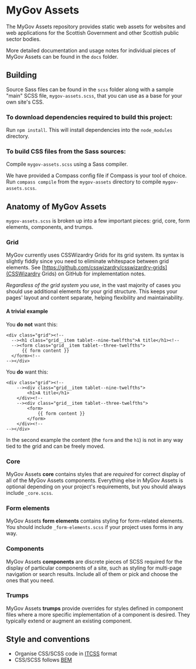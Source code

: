 # MyGov Assets

The MyGov Assets repository provides static web assets for websites and web applications for the Scottish Government and other Scottish public sector bodies.

More detailed documentation and usage notes for individual pieces of MyGov Assets can be found in the `docs` folder.

## Building

Source Sass files can be found in the `scss` folder along with a sample "main" SCSS file, `mygov-assets.scss`, that you can use as a base for your own site's CSS.

### To download dependencies required to build this project:

Run `npm install`. This will install dependencies into the `node_modules` directory.

### To build CSS files from the Sass sources:

Compile `mygov-assets.scss` using a Sass compiler.

We have provided a Compass config file if Compass is your tool of choice. Run `compass compile` from the `mygov-assets` directory to compile `mygov-assets.scss`.

## Anatomy of MyGov Assets

`mygov-assets.scss` is broken up into a few important pieces: grid, core, form elements, components, and trumps.

### Grid

MyGov currently uses CSSWizardry Grids for its grid system. Its syntax is slightly fiddly since you need to eliminate whitespace between grid elements. See [https://github.com/csswizardry/csswizardry-grids](CSSWizardry Grids) on GitHub for implementation notes.

_Regardless of the grid system you use_, in the vast majority of cases you should use additional elements for your grid structure. This keeps your pages' layout and content separate, helping flexibility and maintainability.

#### A trivial example

You **do not** want this:

    <div class="grid"><!--
      --><h1 class="grid__item tablet--nine-twelfths">A title</h1><!--
      --><form class="grid__item tablet--three-twelfths">
          {{ form content }}
      </form><!--
    --></div>

You **do** want this:

    <div class="grid"><!--
        --><div class="grid__item tablet--nine-twelfths">
            <h1>A title</h1>
        </div><!--
        --><div class="grid__item tablet--three-twelfths">
            <form>
                {{ form content }}
            </form>
        </div><!--
    --></div>

In the second example the content (the `form` and the `h1`) is not in any way tied to the grid and can be freely moved.

### Core

MyGov Assets **core** contains styles that are _required_ for correct display of all of the MyGov Assets components. Everything else in MyGov Assets is optional depending on your project's requirements, but you should always include `_core.scss`.

### Form elements

MyGov Assets **form elements** contains styling for form-related elements. You should include `_form-elements.scss` if your project uses forms in any way.

### Components

MyGov Assets **components** are discrete pieces of SCSS required for the display of particular components of a site, such as styling for multi-page navigation or search results. Include all of them or pick and choose the ones that you need.

### Trumps

MyGov Assets **trumps** provide overrides for styles defined in component files where a more specific implementation of a component is desired. They typically extend or augment an existing component.

## Style and conventions

* Organise CSS/SCSS code in [ITCSS](https://www.xfive.co/blog/itcss-scalable-maintainable-css-architecture/) format
* CSS/SCSS follows [BEM](http://getbem.com/introduction/)
